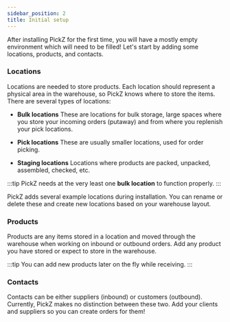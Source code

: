 ```yaml
---
sidebar_position: 2
title: Initial setup
---
```


After installing PickZ for the first time, you will have a mostly empty environment which will need to be filled! Let's start by adding some locations, products, and contacts.

### Locations

Locations are needed to store products. Each location should represent a physical area in the warehouse, so PickZ knows where to store the items. There are several types of locations:

* **Bulk locations**
These are locations for bulk storage, large spaces where you store your incoming orders (putaway) and from where you replenish your pick locations.

* **Pick locations**
These are usually smaller locations, used for order picking.

* **Staging locations**
Locations where products are packed, unpacked, assembled, checked, etc.

:::tip
PickZ needs at the very least one **bulk location** to function properly.
:::

PickZ adds several example locations during installation. You can rename or delete these and create new locations based on your warehouse layout.

### Products

Products are any items stored in a location and moved through the warehouse when working on inbound or outbound orders. Add any product you have stored or expect to store in the warehouse.

:::tip
You can add new products later on the fly while receiving.
:::

### Contacts

Contacts can be either suppliers (inbound) or customers (outbound). Currently, PickZ makes no distinction between these two. Add your clients and suppliers so you can create orders for them!